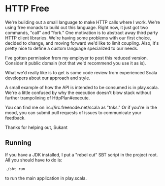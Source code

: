 HTTP Free
=========

We're building out a small language to make HTTP calls where I work.  We're
using free monads to build out this language.  Right now, it just got two
commands, "call" and "fork."  One motivation is to abstract away third party
HTTP client libraries.  We're having some problems with our first choice,
decided to change, and moving forward we'd like to limit coupling.  Also, it's
pretty nice to define a custom language specialized to our needs.

I've gotten permission from my employer to post this reduced version.  Consider
it public domain (not that we'd recommend you use it as is).

What we'd really like is to get is some code review from experienced Scala
developers about our approach and style.

A small example of how the API is intended to be consumed is in play.scala.
We're a little confused by why the execution doesn't blow stack without further
trampolining of HttpPlan#execute.

You can find me on irc://irc.freenode.net/scala as "tnks."  Or if you're in the
mood, you can submit pull requests of issues to communicate your feedback.

Thanks for helping out,
Sukant


Running
-------

If you have a JDK installed, I put a "rebel cut" SBT script in the project
root.  All you should have to do is:

    ./sbt run

to run the main application in play.scala.
